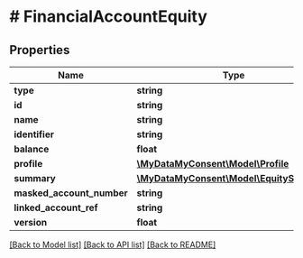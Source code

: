 # # FinancialAccountEquity

## Properties

Name | Type | Description | Notes
------------ | ------------- | ------------- | -------------
**type** | **string** |  |
**id** | **string** |  |
**name** | **string** |  |
**identifier** | **string** |  |
**balance** | **float** |  |
**profile** | [**\MyDataMyConsent\Model\Profile**](Profile.md) |  |
**summary** | [**\MyDataMyConsent\Model\EquitySummary**](EquitySummary.md) |  |
**masked_account_number** | **string** |  |
**linked_account_ref** | **string** |  |
**version** | **float** |  |

[[Back to Model list]](../../README.md#models) [[Back to API list]](../../README.md#endpoints) [[Back to README]](../../README.md)
